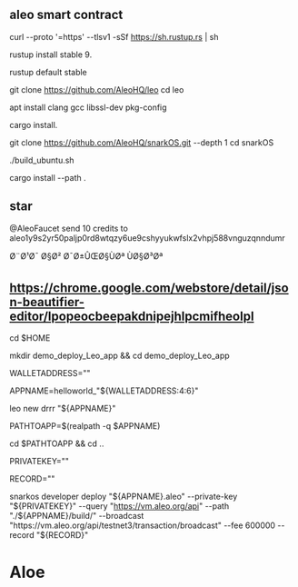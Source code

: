 aleo smart contract
------------------------------------------------------------------
curl --proto '=https' --tlsv1 -sSf https://sh.rustup.rs | sh

rustup install stable
9.

rustup default stable

git clone https://github.com/AleoHQ/leo
cd leo

apt install clang gcc libssl-dev pkg-config

cargo install.

git clone https://github.com/AleoHQ/snarkOS.git --depth 1
cd snarkOS

./build_ubuntu.sh

cargo install --path .


star
------------------------------------------------------------------

@AleoFaucet send 10 credits to aleo1y9s2yr50paljp0rd8wtqzy6ue9cshyyukwfslx2vhpj588vnguzqnndumr

Ø¨Ø¹Ø¯ Ø§Ø² Ø¯Ø±ÛŒØ§ÙØª ÙØ§Ø³Øª 

https://chrome.google.com/webstore/detail/json-beautifier-editor/lpopeocbeepakdnipejhlpcmifheolpl
------------------------------------------------------------------

cd $HOME

mkdir demo_deploy_Leo_app && cd demo_deploy_Leo_app

WALLETADDRESS=""

APPNAME=helloworld_"${WALLETADDRESS:4:6}"

leo new drrr "${APPNAME}"

PATHTOAPP=$(realpath -q $APPNAME)

cd $PATHTOAPP && cd ..

PRIVATEKEY=""

RECORD=""

snarkos developer deploy "${APPNAME}.aleo" --private-key "${PRIVATEKEY}" --query "https://vm.aleo.org/api" --path "./${APPNAME}/build/" --broadcast "https://vm.aleo.org/api/testnet3/transaction/broadcast" --fee 600000 --record "${RECORD}"

# Aloe
